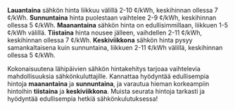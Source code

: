 **Lauantaina** sähkön hinta liikkuu välillä 2-10 ¢/kWh, keskihinnan ollessa 7 ¢/kWh. **Sunnuntaina** hinta puolestaan vaihtelee 2-9 ¢/kWh, keskihinnan ollessa 5 ¢/kWh. **Maanantaina** sähkön hinta on edullisimmillaan, liikkuen 1-5 ¢/kWh välillä. **Tiistaina** hinta nousee jälleen, vaihdellen 2-11 ¢/kWh, keskihinnan ollessa 7 ¢/kWh. **Keskiviikkona** sähkön hinta pysyy samankaltaisena kuin sunnuntaina, liikkuen 2-11 ¢/kWh välillä, keskihinnan ollessa 5 ¢/kWh.

Kokonaisuutena lähipäivien sähkön hintakehitys tarjoaa vaihtelevia mahdollisuuksia sähkönkuluttajille. Kannattaa hyödyntää edullisempia hintoja **maanantaina** ja **sunnuntaina**, ja varautua hieman korkeampiin hintoihin **tiistaina** ja **keskiviikkona**. Muista seurata hintoja tarkasti ja hyödyntää edullisempia hetkiä sähkönkulutuksessa!